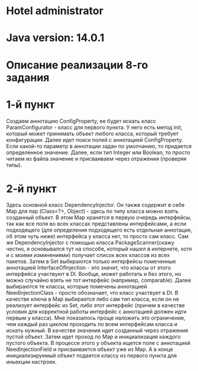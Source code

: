 # Hotel administrator

# Java version: 14.0.1

# Описание реализации 8-го задания

# 1-й пункт
Создаем аннотацию ConfigProperty, ее будет искать класс ParamConfigurator - класс для первого пункта. У него есть метод init, который может принимать объект любого класса, который 
требует конфигурации. Далее идет поиск полей с аннотацией ConfigProperty. Если какой-то параметр в аннотации задан по умолчанию, то придается определенное значение.
Далее, если тип Integer или Boolean, то просто читаем из файла значение и присваиваем через отражения (проверяя типы).
# 2-й пункт
Здесь основной класс DependencyInjector. Он также содержит в себе Map для пар (Class<?>, Object) - здесь по типу класса можно взять созданный объект. В этом Map хранятся в первую очередь
интерфейсы, так как все поля во всех классах представлены интерфейсами, а если подходящего (для определения подходящего есть отдельная аннотация, об этом чуть ниже) интерфейса у класса нет, 
то просто сам класс.
Сам же DependencyInjector с помощью класса PackageScanner(скажу честно, я основывался тут на способе, который нашел в интернете, хотя и с моими изминениями) получает список
всех классов из всех пакетов. Затем в Set выбираются только интерфейсы помеченные аннотацией InterfaceOfInjection - это значит, что классы от этого интерфейса участвуют в DI. Вообще,
может работать и без этого, но можно случайно взять не тот интерфейс (например, comparable).
Далее выбираются те классы, которые помечены аннотацией NeedInjectionClass - просто обозначает, что класс участвует в DI. В качестве ключа в Map выбирается либо сам тип класса,
если он не реализует интерфейс из Set, либо этот интерфейс (причем в качестве условия для корректной работы интерфейс с аннотацией должен идти первым у класса). Мне показалось проще
наложить это ограничение, чем каждый раз циклом проходить по всем интерфейсам класса и искать нужный. В качестве значения идет созданный через отражения пустой объект.
Затем идет проход по Map и инициализация каждого пустого объекта. В процессе этого у объекта ищется поле с аннотацией NeedInjectionField и присваивается объект уже из Map. А в конце
инициализируемый объект подается классу из первого пункта для иньекции настроек.
